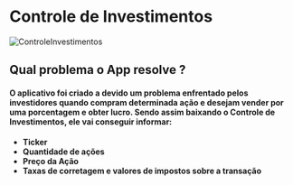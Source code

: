 # Controle de Investimentos

![ControleInvestimentos](https://img.shields.io/badge/-java-purple)

## Qual problema o App resolve ? 

#### O aplicativo foi criado a devido um problema enfrentado pelos investidores quando compram determinada ação e desejam vender por uma porcentagem e obter lucro. Sendo assim baixando o **Controle de Investimentos**, ele vai conseguir informar:

* **Ticker**
* **Quantidade de ações**
* **Preço da Ação**
* **Taxas de corretagem e valores de impostos sobre a transação**
